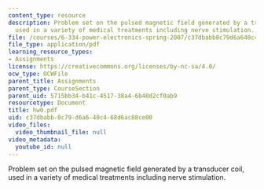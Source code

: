 ```yaml
---
content_type: resource
description: Problem set on the pulsed magnetic field generated by a transducer coil,
  used in a variety of medical treatments including nerve stimulation.
file: /courses/6-334-power-electronics-spring-2007/c37dbabb0c79d6a640c468d6ac88ce00_hw0.pdf
file_type: application/pdf
learning_resource_types:
- Assignments
license: https://creativecommons.org/licenses/by-nc-sa/4.0/
ocw_type: OCWFile
parent_title: Assignments
parent_type: CourseSection
parent_uid: 5715bb34-b41c-4517-38a4-6b40d2cf0ab9
resourcetype: Document
title: hw0.pdf
uid: c37dbabb-0c79-d6a6-40c4-68d6ac88ce00
video_files:
  video_thumbnail_file: null
video_metadata:
  youtube_id: null
---
```

Problem set on the pulsed magnetic field generated by a transducer coil, used in a variety of medical treatments including nerve stimulation.